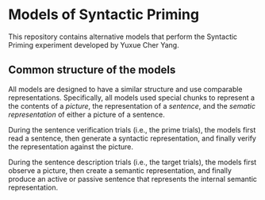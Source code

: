 # Models of Syntactic Priming

This repository contains alternative models that perform the Syntactic
Priming experiment developed by Yuxue Cher Yang.

## Common structure of the models

All models are designed to have a similar structure and use comparable
representations. Specifically, all models used special chunks to
represent a the contents of a _picture_, the representation of a
_sentence_, and the _sematic representation_ of either a picture of a
sentence.

During the sentence verification trials (i.e., the prime trials), the
models first read a sentence, then generate a syntactic
representation, and finally verify the representation against the
picture.

During the sentence description trials (i.e., the target trials), the
models first observe a picture, then create a semantic representation,
and finally produce an active or passive sentence that represents the
internal semantic representation.
